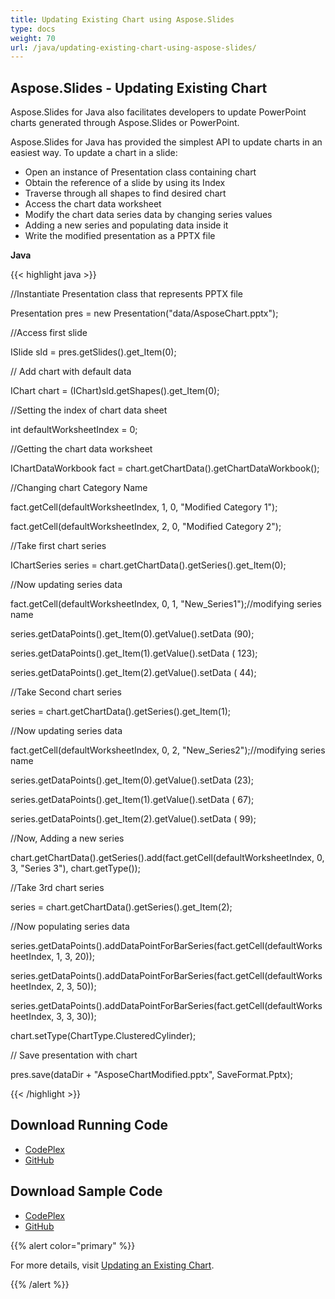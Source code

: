 ```yaml
---
title: Updating Existing Chart using Aspose.Slides
type: docs
weight: 70
url: /java/updating-existing-chart-using-aspose-slides/
---
```


## **Aspose.Slides - Updating Existing Chart**
Aspose.Slides for Java also facilitates developers to update PowerPoint charts generated through Aspose.Slides or PowerPoint.

Aspose.Slides for Java has provided the simplest API to update charts in an easiest way. To update a chart in a slide:

- Open an instance of Presentation class containing chart
- Obtain the reference of a slide by using its Index
- Traverse through all shapes to find desired chart
- Access the chart data worksheet
- Modify the chart data series data by changing series values
- Adding a new series and populating data inside it
- Write the modified presentation as a PPTX file

**Java**

{{< highlight java >}}

 //Instantiate Presentation class that represents PPTX file

Presentation pres = new Presentation("data/AsposeChart.pptx");

//Access first slide

ISlide sld = pres.getSlides().get_Item(0);

// Add chart with default data

IChart chart = (IChart)sld.getShapes().get_Item(0);

//Setting the index of chart data sheet

int defaultWorksheetIndex = 0;

//Getting the chart data worksheet

IChartDataWorkbook fact = chart.getChartData().getChartDataWorkbook();

//Changing chart Category Name

fact.getCell(defaultWorksheetIndex, 1, 0, "Modified Category 1");

fact.getCell(defaultWorksheetIndex, 2, 0, "Modified Category 2");


//Take first chart series

IChartSeries series = chart.getChartData().getSeries().get_Item(0);

//Now updating series data

fact.getCell(defaultWorksheetIndex, 0, 1, "New_Series1");//modifying series name

series.getDataPoints().get_Item(0).getValue().setData (90);

series.getDataPoints().get_Item(1).getValue().setData ( 123);

series.getDataPoints().get_Item(2).getValue().setData ( 44);

//Take Second chart series

series = chart.getChartData().getSeries().get_Item(1);

//Now updating series data

fact.getCell(defaultWorksheetIndex, 0, 2, "New_Series2");//modifying series name

series.getDataPoints().get_Item(0).getValue().setData (23);

series.getDataPoints().get_Item(1).getValue().setData ( 67);

series.getDataPoints().get_Item(2).getValue().setData ( 99);


//Now, Adding a new series

chart.getChartData().getSeries().add(fact.getCell(defaultWorksheetIndex, 0, 3, "Series 3"), chart.getType());

//Take 3rd chart series

series = chart.getChartData().getSeries().get_Item(2);

//Now populating series data

series.getDataPoints().addDataPointForBarSeries(fact.getCell(defaultWorksheetIndex, 1, 3, 20));

series.getDataPoints().addDataPointForBarSeries(fact.getCell(defaultWorksheetIndex, 2, 3, 50));

series.getDataPoints().addDataPointForBarSeries(fact.getCell(defaultWorksheetIndex, 3, 3, 30));

chart.setType(ChartType.ClusteredCylinder);

// Save presentation with chart

pres.save(dataDir + "AsposeChartModified.pptx", SaveFormat.Pptx);


{{< /highlight >}}
## **Download Running Code**
- [CodePlex](https://asposeslidesjavaapachepoi.codeplex.com/releases/view/618722)
- [GitHub](https://github.com/aspose-slides/Aspose.Slides-for-Java/releases/tag/Aspose.Slides_Java_for_Apache_POI-v1.0.0)
## **Download Sample Code**
- [CodePlex](https://asposeslidesjavaapachepoi.codeplex.com/SourceControl/latest#src/main/java/com/aspose/slides/examples/asposefeatures/charts/updatecharts/AsposeUpdateExistingChart.java)
- [GitHub](https://github.com/aspose-slides/Aspose.Slides-for-Java/tree/master/Plugins/Aspose_Slides_for_Apache_POI/src/main/java/com/aspose/slides/examples/asposefeatures/charts/updatecharts/AsposeUpdateExistingChart.java)

{{% alert color="primary" %}} 

For more details, visit [Updating an Existing Chart](http://docs.aspose.com:8082/docs/display/slidesjava/Updating+an+Existing+Chart).

{{% /alert %}}
